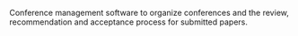 Conference management software to organize conferences and the review, recommendation and acceptance process for submitted papers.